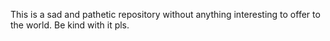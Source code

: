This is a sad and pathetic repository without anything interesting to offer to the world.
Be kind with it pls.
